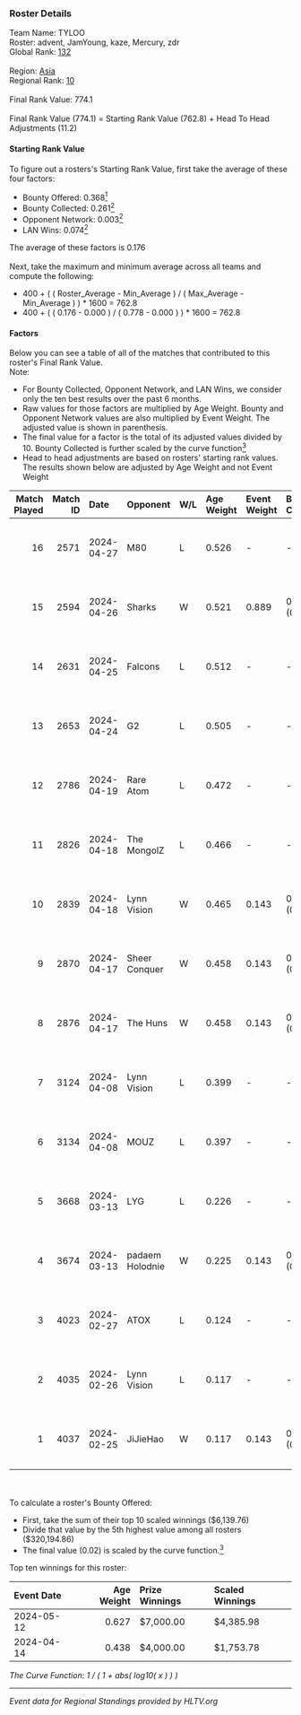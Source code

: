 ### Roster Details<br />
Team Name: TYLOO<br />
Roster: advent, JamYoung, kaze, Mercury, zdr<br />
Global Rank: [132](../standings_global.md)<br />
<br />
Region: [Asia]( ../standings_asia.md)<br />
Regional Rank: [10]( ../standings_asia.md)<br />
<br />
Final Rank Value:  774.1<br />
<br />
Final Rank Value (774.1) = Starting Rank Value (762.8) + Head To Head Adjustments (11.2)<br />

#### Starting Rank Value<br />
To figure out a rosters's Starting Rank Value, first take the average of these four factors:<br />
- Bounty Offered: 0.368[<sup>1</sup>](#table2)
- Bounty Collected: 0.261[<sup>2</sup>](#table1)
- Opponent Network: 0.003[<sup>2</sup>](#table1)
- LAN Wins: 0.074[<sup>2</sup>](#table1)

The average of these factors is 0.176<br />
<br />
Next, take the maximum and minimum average across all teams and compute the following:<br />
- 400 + ( ( Roster_Average - Min_Average ) / ( Max_Average - Min_Average ) ) * 1600 = 762.8
- 400 + ( ( 0.176 - 0.000 ) / ( 0.778 - 0.000 ) ) * 1600 = 762.8


#### Factors<br />
Below you can see a table of all of the matches that contributed to this roster's Final Rank Value.<br />
Note:<br />

- For Bounty Collected, Opponent Network, and LAN Wins, we consider only the ten best results over the past 6 months.
- Raw values for those factors are multiplied by Age Weight. Bounty and Opponent Network values are also multiplied by Event Weight. The adjusted value is shown in parenthesis.
- The final value for a factor is the total of its adjusted values divided by 10. Bounty Collected is further scaled by the curve function[<sup>3</sup>](#curveFunction)
- Head to head adjustments are based on rosters' starting rank values. The results shown below are adjusted by Age Weight and not Event Weight
<span id="table1"></span><br />


| Match Played | Match ID | Date       | Opponent        | W/L | Age Weight | Event Weight | Bounty Collected | Opponent Network | LAN Wins  | H2H Adj. | Roster                                  |
| -: | -: | :- | :- | :- | :- | :- | :- | :- | :- | -: | :- |
|           16 |     2571 | 2024-04-27 | M80             | L   | 0.526      | -            | -                | -                | -         |    -1.11 | advent, JamYoung, kaze, Mercury, zdr    |
|           15 |     2594 | 2024-04-26 | Sharks          | W   | 0.521      | 0.889        | 0.020 (0.009)    | 0.031 (0.014)    | 1 (0.521) |     8.13 | advent, JamYoung, kaze, Mercury, zdr    |
|           14 |     2631 | 2024-04-25 | Falcons         | L   | 0.512      | -            | -                | -                | -         |    -0.43 | advent, JamYoung, kaze, Mercury, zdr    |
|           13 |     2653 | 2024-04-24 | G2              | L   | 0.505      | -            | -                | -                | -         |    -0.02 | advent, JamYoung, kaze, Mercury, zdr    |
|           12 |     2786 | 2024-04-19 | Rare Atom       | L   | 0.472      | -            | -                | -                | -         |    -5.32 | advent, JamYoung, kaze, Mercury, zdr    |
|           11 |     2826 | 2024-04-18 | The MongolZ     | L   | 0.466      | -            | -                | -                | -         |    -0.03 | advent, JamYoung, kaze, Mercury, zdr    |
|           10 |     2839 | 2024-04-18 | Lynn Vision     | W   | 0.465      | 0.143        | 0.086 (0.006)    | 0.182 (0.012)    | 0 (0.000) |    12.35 | advent, JamYoung, kaze, Mercury, zdr    |
|            9 |     2870 | 2024-04-17 | Sheer Conquer   | W   | 0.458      | 0.143        | 0.000 (0.000)    | 0.018 (0.001)    | 0 (0.000) |     2.69 | advent, JamYoung, kaze, Mercury, zdr    |
|            8 |     2876 | 2024-04-17 | The Huns        | W   | 0.458      | 0.143        | 0.000 (0.000)    | 0.001 (0.000)    | 0 (0.000) |     1.72 | advent, JamYoung, kaze, Mercury, zdr    |
|            7 |     3124 | 2024-04-08 | Lynn Vision     | L   | 0.399      | -            | -                | -                | -         |    -1.90 | advent, JamYoung, kaze, Mercury, zdr    |
|            6 |     3134 | 2024-04-08 | MOUZ            | L   | 0.397      | -            | -                | -                | -         |    -0.03 | advent, JamYoung, kaze, Mercury, zdr    |
|            5 |     3668 | 2024-03-13 | LYG             | L   | 0.226      | -            | -                | -                | -         |    -4.09 | advent, JamYoung, lyrics3, Mercury, zdr |
|            4 |     3674 | 2024-03-13 | padaem Holodnie | W   | 0.225      | 0.143        | 0.000 (0.000)    | 0.000 (0.000)    | 0 (0.000) |     0.82 | advent, JamYoung, lyrics3, Mercury, zdr |
|            3 |     4023 | 2024-02-27 | ATOX            | L   | 0.124      | -            | -                | -                | -         |    -1.41 | advent, aumaN, JamYoung, kaze, Mercury  |
|            2 |     4035 | 2024-02-26 | Lynn Vision     | L   | 0.117      | -            | -                | -                | -         |    -0.60 | advent, aumaN, JamYoung, kaze, Mercury  |
|            1 |     4037 | 2024-02-25 | JiJieHao        | W   | 0.117      | 0.143        | 0.000 (0.000)    | 0.005 (0.000)    | 1 (0.117) |     0.44 | advent, aumaN, JamYoung, kaze, Mercury  |

<br />
<span id="table2"></span><br />
To calculate a roster's Bounty Offered:<br />

- First, take the sum of their top 10 scaled winnings ($6,139.76)
- Divide that value by the 5th highest value among all rosters ($320,194.86)
- The final value (0.02) is scaled by the curve function.[<sup>3</sup>](#curveFunction)

Top ten winnings for this roster:<br />

| Event Date | Age Weight | Prize Winnings | Scaled Winnings |
| :- | -: | :- | :- |
| 2024-05-12 |      0.627 | $7,000.00      | $4,385.98       |
| 2024-04-14 |      0.438 | $4,000.00      | $1,753.78       |


<span id="curveFunction"></span>_The Curve Function: 1 / ( 1 + abs( log10( x ) ) )_<br />

---
_Event data for Regional Standings provided by HLTV.org_<br />
